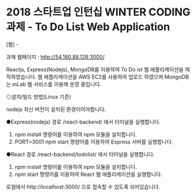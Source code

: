 # 2018 스타트업 인턴십 WINTER CODING 과제 - To Do List Web Application
[웹] - 



과제 웹페이지  : http://54.180.88.128:3000/



Reactjs, Express(Nodejs), MongoDB를 이용하여 To Do ist 웹 애플리케이션을 제작하였습니다.
웹 애플리케이션을 AWS EC2를 사용하여 업로드 하였으며 MongoDB는 mLab 웹 서비스를 이용해 운영 중입니다.



◎설치/빌드 방법(Linux 기준)

nodejs 최신 버전이 설치된 환경이어야합니다.


●Express(nodejs) 
경로 /react-backend/ 에서 터미널을 실행합니다. 
1. npm install 명령어를 이용하여 npm 모듈을 설치합니다.
2. PORT=3001 npm start  명령어를 이용하여 Express 서버를 실행합니다.

●React
경로 /react-backend/todolist/ 에서 터미널을 실행합니다.
1. npm install 명령어를 이용하여 npm 모듈을 설치합니다.
2. npm start 명령어를 이용하여 React 웹 애플리케이션을 실행합니다.

로컬에서
http://localhost:3000/ 으로 접속할 수 있도록 되어있습니다.
